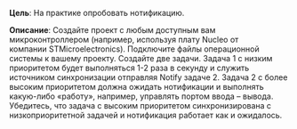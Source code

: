 
**Цель**: На практике опробовать нотификацию.

**Описание**: Создайте проект с любым доступным вам микроконтроллером (например, используя плату Nucleo от компании STMicroelectronics). Подключите файлы операционной системы к вашему проекту. Создайте две задачи. Задача 1 с низким приоритетом будет выполняться 1-2 раза в секунду и служить источником синхронизации отправляя Notify задаче 2. Задача 2 с более высоким приоритетом должна ожидать нотификации и выполнять какую-либо «работу», например, управлять портом ввода – вывода. Убедитесь, что задача с высоким приоритетом синхронизирована с низкоприоритетной задачей и нотификация работает как и ожидалось.  
